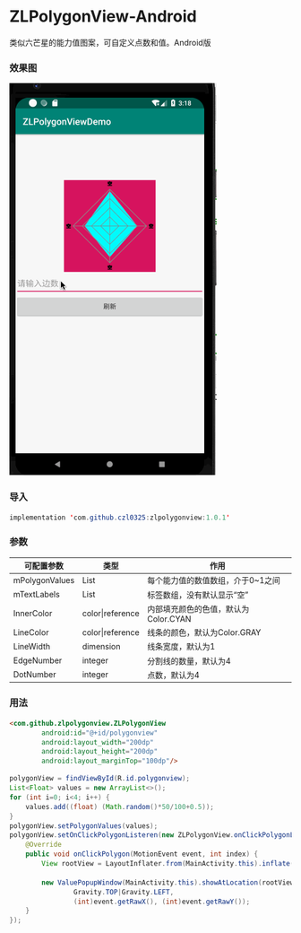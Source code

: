 # ZLPolygonView-Android
类似六芒星的能力值图案，可自定义点数和值。Android版

### 效果图

![](https://github.com/czl0325/ZLPolygonView-Android/blob/master/demo.gif?raw=true)

### 导入
```JAVA
implementation 'com.github.czl0325:zlpolygonview:1.0.1'
```

### 参数

| 可配置参数               | 类型      | 作用                                                    |
|------------------------|-----------|--------------------------------------------------------|
| mPolygonValues          |  List<Float>     | 每个能力值的数值数组，介于0~1之间      |
| mTextLabels            | List<String>      | 标签数组，没有默认显示“空”           |
| InnerColor      | color\|reference      | 内部填充颜色的色值，默认为Color.CYAN   |
| LineColor            | color\|reference      | 线条的颜色，默认为Color.GRAY     |
| LineWidth            | dimension      | 线条宽度，默认为1 |
| EdgeNumber			| integer	 |	分割线的数量，默认为4 |
| DotNumber			| integer	 |	点数，默认为4 |


### 用法

```html
<com.github.zlpolygonview.ZLPolygonView
        android:id="@+id/polygonview"
        android:layout_width="200dp"
        android:layout_height="200dp"
        android:layout_marginTop="100dp"/>
```

```JAVA
polygonView = findViewById(R.id.polygonview);
List<Float> values = new ArrayList<>();
for (int i=0; i<4; i++) {
    values.add((float) (Math.random()*50/100+0.5));
}
polygonView.setPolygonValues(values);
polygonView.setOnClickPolygonListeren(new ZLPolygonView.onClickPolygonListeren() {
    @Override
    public void onClickPolygon(MotionEvent event, int index) {
        View rootView = LayoutInflater.from(MainActivity.this).inflate(R.layout.activity_main, null);

        new ValuePopupWindow(MainActivity.this).showAtLocation(rootView,
                Gravity.TOP|Gravity.LEFT,
                (int)event.getRawX(), (int)event.getRawY());
    }
});
```



